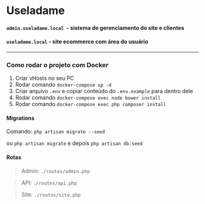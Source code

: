 # Useladame

#### `admin.useladame.local `- sistema de gerenciamento do site e clientes
#### `uselademe.local` - site ecommerce com área do usuário

---

### Como rodar o projeto com Docker
1. Criar vHosts no seu PC
2. Rodar comando `docker-compose up -d`
3. Criar arquivo `.env` e copiar conteúdo do `.env.example` para dentro dele
4. Rodar comando `docker-compose exec node bower install`
4. Rodar comando `docker-compose exec php composer install`

#### Migrations
Comando: `php artisan migrate --seed`

ou `php artisan migrate` e depois `php artisan db:seed`

#### Rotas
> Admin: `./routes/admin.php`

> API: `./routes/api.php`

> Site: `./routes/site.php`
